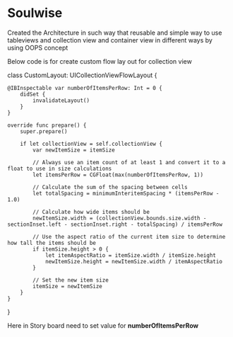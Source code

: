 # Soulwise
Created the Architecture  in such way that reusable and simple way to use tableviews and collection view and container view in different ways by using OOPS concept 

Below code is for create custom flow lay out for collection view

class CustomLayout: UICollectionViewFlowLayout {
    
    @IBInspectable var numberOfItemsPerRow: Int = 0 {
        didSet {
            invalidateLayout()
        }
    }
    
    override func prepare() {
        super.prepare()
        
        if let collectionView = self.collectionView {
            var newItemSize = itemSize
            
            // Always use an item count of at least 1 and convert it to a float to use in size calculations
            let itemsPerRow = CGFloat(max(numberOfItemsPerRow, 1))
            
            // Calculate the sum of the spacing between cells
            let totalSpacing = minimumInteritemSpacing * (itemsPerRow - 1.0)
            
            // Calculate how wide items should be
            newItemSize.width = (collectionView.bounds.size.width - sectionInset.left - sectionInset.right - totalSpacing) / itemsPerRow
            
            // Use the aspect ratio of the current item size to determine how tall the items should be
            if itemSize.height > 0 {
                let itemAspectRatio = itemSize.width / itemSize.height
                newItemSize.height = newItemSize.width / itemAspectRatio
            }
            
            // Set the new item size
            itemSize = newItemSize
        }
    }
}

Here in Story board need to set value for **numberOfItemsPerRow** 
